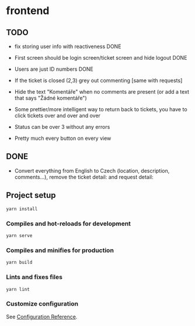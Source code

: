# frontend

## TODO
- fix storing user info with reactiveness DONE
- First screen should be login screen/ticket screen and hide logout DONE
- Users are just ID numbers DONE

- If the ticket is closed (2,3) grey out commenting [same with requests]
- Hide the text "Komentáře" when no comments are present (or add a text that says "Žádné komentáře")
- Some prettier/more intelligent way to return back to tickets, you have to click tickets over and over and over
- Status can be over 3 without any errors
- Pretty much every button on every view

## DONE
- Convert everything from English to Czech (location, description, comments...), remove the ticket detail: and request detail:

## Project setup
```
yarn install
```

### Compiles and hot-reloads for development
```
yarn serve
```

### Compiles and minifies for production
```
yarn build
```

### Lints and fixes files
```
yarn lint
```

### Customize configuration
See [Configuration Reference](https://cli.vuejs.org/config/).
